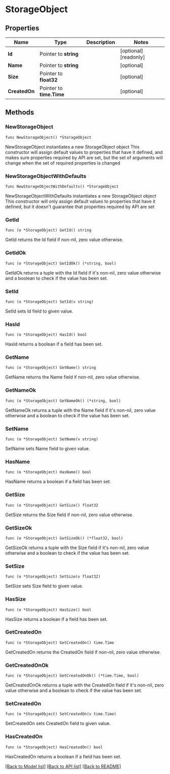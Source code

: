# StorageObject

## Properties

Name | Type | Description | Notes
------------ | ------------- | ------------- | -------------
**Id** | Pointer to **string** |  | [optional] [readonly] 
**Name** | Pointer to **string** |  | [optional] 
**Size** | Pointer to **float32** |  | [optional] 
**CreatedOn** | Pointer to **time.Time** |  | [optional] 

## Methods

### NewStorageObject

`func NewStorageObject() *StorageObject`

NewStorageObject instantiates a new StorageObject object
This constructor will assign default values to properties that have it defined,
and makes sure properties required by API are set, but the set of arguments
will change when the set of required properties is changed

### NewStorageObjectWithDefaults

`func NewStorageObjectWithDefaults() *StorageObject`

NewStorageObjectWithDefaults instantiates a new StorageObject object
This constructor will only assign default values to properties that have it defined,
but it doesn't guarantee that properties required by API are set

### GetId

`func (o *StorageObject) GetId() string`

GetId returns the Id field if non-nil, zero value otherwise.

### GetIdOk

`func (o *StorageObject) GetIdOk() (*string, bool)`

GetIdOk returns a tuple with the Id field if it's non-nil, zero value otherwise
and a boolean to check if the value has been set.

### SetId

`func (o *StorageObject) SetId(v string)`

SetId sets Id field to given value.

### HasId

`func (o *StorageObject) HasId() bool`

HasId returns a boolean if a field has been set.

### GetName

`func (o *StorageObject) GetName() string`

GetName returns the Name field if non-nil, zero value otherwise.

### GetNameOk

`func (o *StorageObject) GetNameOk() (*string, bool)`

GetNameOk returns a tuple with the Name field if it's non-nil, zero value otherwise
and a boolean to check if the value has been set.

### SetName

`func (o *StorageObject) SetName(v string)`

SetName sets Name field to given value.

### HasName

`func (o *StorageObject) HasName() bool`

HasName returns a boolean if a field has been set.

### GetSize

`func (o *StorageObject) GetSize() float32`

GetSize returns the Size field if non-nil, zero value otherwise.

### GetSizeOk

`func (o *StorageObject) GetSizeOk() (*float32, bool)`

GetSizeOk returns a tuple with the Size field if it's non-nil, zero value otherwise
and a boolean to check if the value has been set.

### SetSize

`func (o *StorageObject) SetSize(v float32)`

SetSize sets Size field to given value.

### HasSize

`func (o *StorageObject) HasSize() bool`

HasSize returns a boolean if a field has been set.

### GetCreatedOn

`func (o *StorageObject) GetCreatedOn() time.Time`

GetCreatedOn returns the CreatedOn field if non-nil, zero value otherwise.

### GetCreatedOnOk

`func (o *StorageObject) GetCreatedOnOk() (*time.Time, bool)`

GetCreatedOnOk returns a tuple with the CreatedOn field if it's non-nil, zero value otherwise
and a boolean to check if the value has been set.

### SetCreatedOn

`func (o *StorageObject) SetCreatedOn(v time.Time)`

SetCreatedOn sets CreatedOn field to given value.

### HasCreatedOn

`func (o *StorageObject) HasCreatedOn() bool`

HasCreatedOn returns a boolean if a field has been set.


[[Back to Model list]](../README.md#documentation-for-models) [[Back to API list]](../README.md#documentation-for-api-endpoints) [[Back to README]](../README.md)


